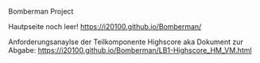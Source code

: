 Bomberman Project

Hautpseite noch leer! https://i20100.github.io/Bomberman/

Anforderungsanaylse der Teilkomponente Highscore
aka Dokument zur Abgabe:
https://i20100.github.io/Bomberman/LB1-Highscore_HM_VM.html
